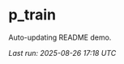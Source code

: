 # p_train

Auto-updating README demo.

<!--START_SECTION:status-->
_Last run: 2025-08-26 17:18 UTC_
<!--END_SECTION:status-->



























































































































































